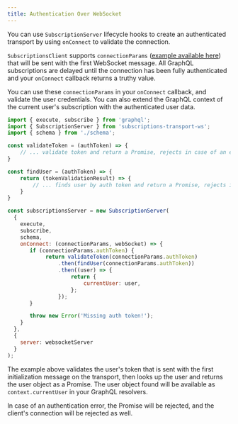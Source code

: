 ```yaml
---
title: Authentication Over WebSocket
---
```


You can use `SubscriptionServer` lifecycle hooks to create an authenticated transport by using `onConnect` to validate the connection.

`SubscriptionsClient` supports `connectionParams` ([example available here](/react/advanced/subscriptions.html#authentication)) that will be sent with the first WebSocket message. All GraphQL subscriptions are delayed until the connection has been fully authenticated and your `onConnect` callback returns a truthy value.

You can use these `connectionParams` in your `onConnect` callback, and validate the user credentials. You can also
 extend the GraphQL context of the current user's subscription with the authenticated user data.

```js
import { execute, subscribe } from 'graphql';
import { SubscriptionServer } from 'subscriptions-transport-ws';
import { schema } from './schema';

const validateToken = (authToken) => {
    // ... validate token and return a Promise, rejects in case of an error
}

const findUser = (authToken) => {
    return (tokenValidationResult) => {
        // ... finds user by auth token and return a Promise, rejects in case of an error
    }
}

const subscriptionsServer = new SubscriptionServer(
  {
    execute,
    subscribe,
    schema,
    onConnect: (connectionParams, webSocket) => {
       if (connectionParams.authToken) {
            return validateToken(connectionParams.authToken)
                .then(findUser(connectionParams.authToken))
                .then((user) => {
                    return {
                        currentUser: user,
                    };
                });
       }

       throw new Error('Missing auth token!');
    }
  },
  {
    server: websocketServer
  }
);
```

The example above validates the user's token that is sent with the first initialization message on the transport, then looks up the user and returns the user object as a Promise. The user object found will be available as `context.currentUser` in your GraphQL resolvers.

In case of an authentication error, the Promise will be rejected, and the client's connection will be rejected as well.
